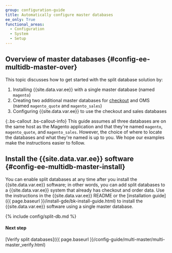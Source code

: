 ```yaml
---
group: configuration-guide
title: Automatically configure master databases
ee_only: True
functional_areas:
  - Configuration
  - System
  - Setup
---
```


## Overview of master databases {#config-ee-multidb-master-over}

This topic discusses how to get started with the split database solution by:

1.	Installing {{site.data.var.ee}} with a single master database (named `magento`)
2.	Creating two additional master databases for [checkout](https://glossary.magento.com/checkout) and OMS (named `magento_quote` and `magento_sales`)
2.	Configuring {{site.data.var.ee}} to use the checkout and sales databases

{:.bs-callout .bs-callout-info}
This guide assumes all three databases are on the same host as the Magento application and that they're named `magento`, `magento_quote`, and `magento_sales`. However, the choice of where to locate the databases and what they're named is up to you. We hope our examples make the instructions easier to follow.

## Install the {{site.data.var.ee}} software {#config-ee-multidb-master-install}

You can enable split databases at any time after you install the {{site.data.var.ee}} software; in other words, you can add split databases to a {{site.data.var.ee}} system that already has checkout and order data. Use the instructions in the {{site.data.var.ee}} README or the [installation guide]({{ page.baseurl }}/install-gde/bk-install-guide.html) to install the {{site.data.var.ee}} software using a single master database.

{% include config/split-db.md %}

#### Next step

[Verify split databases]({{ page.baseurl }}/config-guide/multi-master/multi-master_verify.html)
